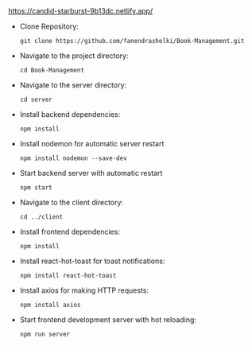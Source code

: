 ##
https://candid-starburst-9b13dc.netlify.app/

- Clone Repository:

  ``
  git clone https://github.com/fanendrashelki/Book-Management.git
  ``

- Navigate to the project directory:

  ``
  cd Book-Management
  ``
- Navigate to the server directory:
  
  ``
  cd server
  ``
- Install backend dependencies:
  
  ``
  npm install
  ``

- Install nodemon for automatic server restart
  
    ``
    npm install nodemon --save-dev
    ``
- Start backend server with automatic restart

  ``
  npm start
  ``
  
- Navigate to the client directory:

   ``
  cd ../client
  ``

- Install frontend dependencies:
  
   ``
  npm install
   ``
  
- Install react-hot-toast for toast notifications:

   ``
    npm install react-hot-toast
   ``

- Install axios for making HTTP requests:
 
  ``
  npm install axios
  ``

- Start frontend development server with hot reloading:

  ``
  npm run server
  ``



